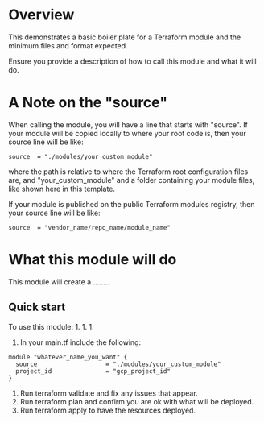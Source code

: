 # Overview

This demonstrates a basic boiler plate for a Terraform module and the minimum files and format 
expected.

Ensure you provide a description of how to call this module and what it will do.


# A Note on the "source"

When calling the module, you will have a line that starts with "source". If your module will be 
copied locally to where your root code is, then your source line will be like: 

```
source  = "./modules/your_custom_module"
```
where the path is relative to where the Terraform root configuration files are, and "your_custom_module" and a folder containing your module files, like shown here in this template.


If your module is published on the public Terraform modules registry, then your source line will be like:

```
source  = "vendor_name/repo_name/module_name"
```


# What this module will do

This module will create a ........


## Quick start

To use this module: 
1. 
1.
1.



1. In your main.tf include the following: 
```
module "whatever_name_you_want" {
  source                   = "./modules/your_custom_module"
  project_id               = "gcp_project_id"
}
```
1. Run terraform validate and fix any issues that appear.    
1. Run terraform plan and confirm you are ok with what will be deployed.   
1. Run terraform apply to have the resources deployed.
